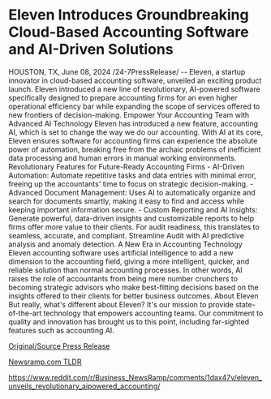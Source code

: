 # Eleven Introduces Groundbreaking Cloud-Based Accounting Software and AI-Driven Solutions

HOUSTON, TX, June 08, 2024 /24-7PressRelease/ -- Eleven, a startup innovator in cloud-based accounting software, unveiled an exciting product launch. Eleven introduced a new line of revolutionary, AI-powered software specifically designed to prepare accounting firms for an even higher operational efficiency bar while expanding the scope of services offered to new frontiers of decision-making.  Empower Your Accounting Team with Advanced AI Technology  Eleven has introduced a new feature, accounting AI, which is set to change the way we do our accounting. With AI at its core, Eleven ensures software for accounting firms can experience the absolute power of automation, breaking free from the archaic problems of inefficient data processing and human errors in manual working environments.  Revolutionary Features for Future-Ready Accounting Firms  - AI-Driven Automation: Automate repetitive tasks and data entries with minimal error, freeing up the accountants' time to focus on strategic decision-making. - Advanced Document Management: Uses AI to automatically organize and search for documents smartly, making it easy to find and access while keeping important information secure. - Custom Reporting and AI Insights: Generate powerful, data-driven insights and customizable reports to help firms offer more value to their clients.  For audit readiness, this translates to seamless, accurate, and compliant. Streamline Audit with AI predictive analysis and anomaly detection.  A New Era in Accounting Technology  Eleven accounting software uses artificial intelligence to add a new dimension to the accounting field, giving a more intelligent, quicker, and reliable solution than normal accounting processes. In other words, AI raises the role of accountants from being mere number crunchers to becoming strategic advisors who make best-fitting decisions based on the insights offered to their clients for better business outcomes.  About Eleven   But really, what's different about Eleven? It's our mission to provide state-of-the-art technology that empowers accounting teams. Our commitment to quality and innovation has brought us to this point, including far-sighted features such as accounting AI. 

[Original/Source Press Release](https://www.24-7pressrelease.com/press-release/511527/eleven-introduces-groundbreaking-cloud-based-accounting-software-and-ai-driven-solutions)
                    

[Newsramp.com TLDR](None) 

https://www.reddit.com/r/Business_NewsRamp/comments/1dax47v/eleven_unveils_revolutionary_aipowered_accounting/